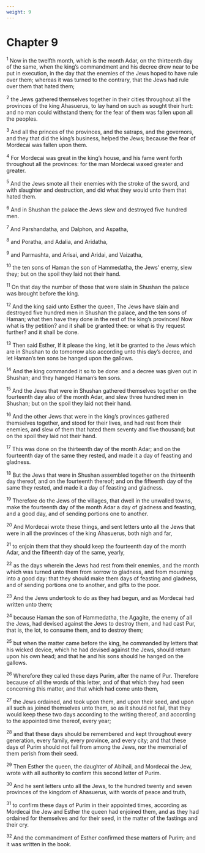 ```yaml
---
weight: 9
---
```


# Chapter 9

<sup>1</sup> Now in the twelfth month, which is the month Adar, on the thirteenth day of the same, when the king’s commandment and his decree drew near to be put in execution, in the day that the enemies of the Jews hoped to have rule over them; whereas it was turned to the contrary, that the Jews had rule over them that hated them; 

<sup>2</sup> the Jews gathered themselves together in their cities throughout all the provinces of the king Ahasuerus, to lay hand on such as sought their hurt: and no man could withstand them; for the fear of them was fallen upon all the peoples. 

<sup>3</sup> And all the princes of the provinces, and the satraps, and the governors, and they that did the king’s business, helped the Jews; because the fear of Mordecai was fallen upon them. 

<sup>4</sup> For Mordecai was great in the king’s house, and his fame went forth throughout all the provinces: for the man Mordecai waxed greater and greater. 

<sup>5</sup> And the Jews smote all their enemies with the stroke of the sword, and with slaughter and destruction, and did what they would unto them that hated them. 

<sup>6</sup> And in Shushan the palace the Jews slew and destroyed five hundred men. 

<sup>7</sup> And Parshandatha, and Dalphon, and Aspatha, 

<sup>8</sup> and Poratha, and Adalia, and Aridatha, 

<sup>9</sup> and Parmashta, and Arisai, and Aridai, and Vaizatha, 

<sup>10</sup> the ten sons of Haman the son of Hammedatha, the Jews’ enemy, slew they; but on the spoil they laid not their hand. 

<sup>11</sup> On that day the number of those that were slain in Shushan the palace was brought before the king. 

<sup>12</sup> And the king said unto Esther the queen, The Jews have slain and destroyed five hundred men in Shushan the palace, and the ten sons of Haman; what then have they done in the rest of the king’s provinces! Now what is thy petition? and it shall be granted thee: or what is thy request further? and it shall be done. 

<sup>13</sup> Then said Esther, If it please the king, let it be granted to the Jews which are in Shushan to do tomorrow also according unto this day’s decree, and let Haman’s ten sons be hanged upon the gallows. 

<sup>14</sup> And the king commanded it so to be done: and a decree was given out in Shushan; and they hanged Haman’s ten sons. 

<sup>15</sup> And the Jews that were in Shushan gathered themselves together on the fourteenth day also of the month Adar, and slew three hundred men in Shushan; but on the spoil they laid not their hand. 

<sup>16</sup> And the other Jews that were in the king’s provinces gathered themselves together, and stood for their lives, and had rest from their enemies, and slew of them that hated them seventy and five thousand; but on the spoil they laid not their hand. 

<sup>17</sup> This was done on the thirteenth day of the month Adar; and on the fourteenth day of the same they rested, and made it a day of feasting and gladness. 

<sup>18</sup> But the Jews that were in Shushan assembled together on the thirteenth day thereof, and on the fourteenth thereof; and on the fifteenth day of the same they rested, and made it a day of feasting and gladness. 

<sup>19</sup> Therefore do the Jews of the villages, that dwell in the unwalled towns, make the fourteenth day of the month Adar a day of gladness and feasting, and a good day, and of sending portions one to another. 

<sup>20</sup> And Mordecai wrote these things, and sent letters unto all the Jews that were in all the provinces of the king Ahasuerus, both nigh and far, 

<sup>21</sup> to enjoin them that they should keep the fourteenth day of the month Adar, and the fifteenth day of the same, yearly, 

<sup>22</sup> as the days wherein the Jews had rest from their enemies, and the month which was turned unto them from sorrow to gladness, and from mourning into a good day: that they should make them days of feasting and gladness, and of sending portions one to another, and gifts to the poor. 

<sup>23</sup> And the Jews undertook to do as they had begun, and as Mordecai had written unto them; 

<sup>24</sup> because Haman the son of Hammedatha, the Agagite, the enemy of all the Jews, had devised against the Jews to destroy them, and had cast Pur, that is, the lot, to consume them, and to destroy them; 

<sup>25</sup> but when the matter came before the king, he commanded by letters that his wicked device, which he had devised against the Jews, should return upon his own head; and that he and his sons should he hanged on the gallows. 

<sup>26</sup> Wherefore they called these days Purim, after the name of Pur. Therefore because of all the words of this letter, and of that which they had seen concerning this matter, and that which had come unto them, 

<sup>27</sup> the Jews ordained, and took upon them, and upon their seed, and upon all such as joined themselves unto them, so as it should not fail, that they would keep these two days according to the writing thereof, and according to the appointed time thereof, every year; 

<sup>28</sup> and that these days should be remembered and kept throughout every generation, every family, every province, and every city; and that these days of Purim should not fail from among the Jews, nor the memorial of them perish from their seed. 

<sup>29</sup> Then Esther the queen, the daughter of Abihail, and Mordecai the Jew, wrote with all authority to confirm this second letter of Purim. 

<sup>30</sup> And he sent letters unto all the Jews, to the hundred twenty and seven provinces of the kingdom of Ahasuerus, with words of peace and truth, 

<sup>31</sup> to confirm these days of Purim in their appointed times, according as Mordecai the Jew and Esther the queen had enjoined them, and as they had ordained for themselves and for their seed, in the matter of the fastings and their cry. 

<sup>32</sup> And the commandment of Esther confirmed these matters of Purim; and it was written in the book. 


